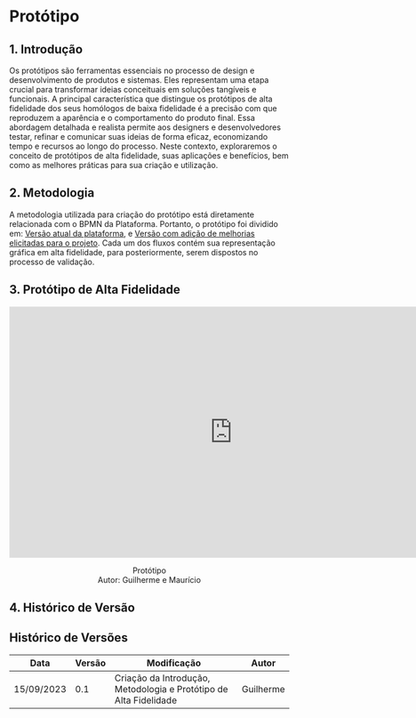 # Protótipo

## 1. Introdução

Os protótipos são ferramentas essenciais no processo de design e desenvolvimento de produtos e sistemas. Eles representam uma etapa crucial para transformar ideias conceituais em soluções tangíveis e funcionais. A principal característica que distingue os protótipos de alta fidelidade dos seus homólogos de baixa fidelidade é a precisão com que reproduzem a aparência e o comportamento do produto final. Essa abordagem detalhada e realista permite aos designers e desenvolvedores testar, refinar e comunicar suas ideias de forma eficaz, economizando tempo e recursos ao longo do processo. Neste contexto, exploraremos o conceito de protótipos de alta fidelidade, suas aplicações e benefícios, bem como as melhores práticas para sua criação e utilização.

## 2. Metodologia

A metodologia utilizada para criação do protótipo está diretamente relacionada com o BPMN da Plataforma. Portanto, o protótipo foi dividido em: [Versão atual da plataforma](./Base/BPMN.md?id=_3-bpmn-da-plataforma-versão-atual-da-plataforma), e [Versão com adição de melhorias elicitadas para o projeto](./Base/BPMN?id=_4-bpmn-do-produto-versão-com-adição-de-melhorias-elicitadas-para-o-projeto). Cada um dos fluxos contém sua representação gráfica em alta fidelidade, para posteriormente, serem dispostos no processo de validação.

## 3. Protótipo de Alta Fidelidade

<iframe style="border: 1px solid rgba(0, 0, 0, 0.1);" width="800" height="450" src="https://www.figma.com/embed?embed_host=share&url=https%3A%2F%2Fwww.figma.com%2Fproto%2FfFPsqkDMurghqzZqe5Rbcc%2FMagazine-Lu%25C3%25ADza---Fluxo-de-Avalia%25C3%25A7%25C3%25A3o%3Fpage-id%3D0%253A1%26type%3Ddesign%26node-id%3D6-2%26viewport%3D289%252C379%252C0.11%26t%3DUMjNTj4jumjSnUaZ-1%26scaling%3Dmin-zoom%26starting-point-node-id%3D6%253A2%26show-proto-sidebar%3D1%26mode%3Ddesign" allowfullscreen></iframe>

<p align='center'>
Protótipo <br> Autor: Guilherme e Maurício
</p>

## 4. Histórico de Versão

## Histórico de Versões

| Data       | Versão | Modificação                                                       | Autor            |
| ---------- | ------ | ----------------------------------------------------------------- | ---------------- |
| 15/09/2023 | 0.1    | Criação da Introdução, Metodologia e Protótipo de Alta Fidelidade  | Guilherme       |